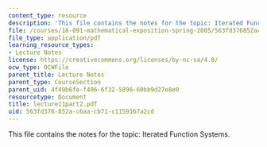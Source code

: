```yaml
---
content_type: resource
description: 'This file contains the notes for the topic: Iterated Function Systems.'
file: /courses/18-091-mathematical-exposition-spring-2005/563fd376852ac6aacb71c1159167a2cd_lecture11part2.pdf
file_type: application/pdf
learning_resource_types:
- Lecture Notes
license: https://creativecommons.org/licenses/by-nc-sa/4.0/
ocw_type: OCWFile
parent_title: Lecture Notes
parent_type: CourseSection
parent_uid: 4f49b6fe-f496-6f32-5896-60bb9d27e8e0
resourcetype: Document
title: lecture11part2.pdf
uid: 563fd376-852a-c6aa-cb71-c1159167a2cd
---
```

This file contains the notes for the topic: Iterated Function Systems.
